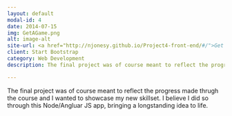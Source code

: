 ```yaml
---
layout: default
modal-id: 4
date: 2014-07-15
img: GetAGame.png
alt: image-alt
site-url: <a href="http://njonesy.github.io/Project4-front-end/#/">Get A Game</a>
client: Start Bootstrap
category: Web Development
description: The final project was of course meant to reflect the progress made thrugh the course and I wanted to showcase my new skillset. I believe I did so through this Node/Angluar JS app, bringing a longstanding idea to life.

---
```


The final project was of course meant to 
reflect the progress made thrugh the course
and I wanted to showcase my new skillset.
I believe I did so through this Node/Angluar
JS app, bringing a longstanding idea to life.